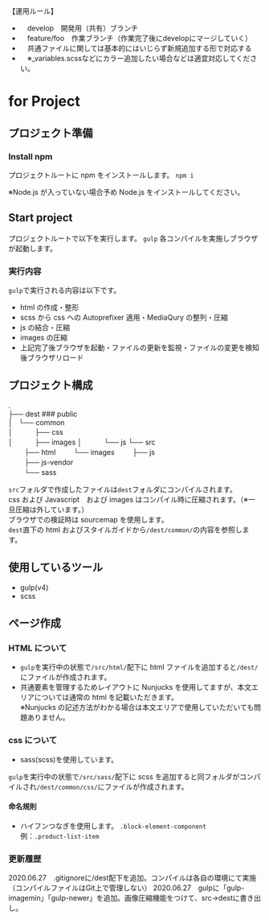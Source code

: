【運用ルール】

- 　develop　開発用（共有）ブランチ
- 　feature/foo　作業ブランチ（作業完了後にdevelopにマージしていく）
- 　共通ファイルに関しては基本的にはいじらず新規追加する形で対応する
- 　※_variables.scssなどにカラー追加したい場合などは適宜対応してください。


# for Project

## プロジェクト準備

### Install npm

プロジェクトルートに npm をインストールします。
`npm i`

※Node.js が入っていない場合予め Node.js をインストールしてください。

## Start project

プロジェクトルートで以下を実行します。
`gulp`
各コンパイルを実施しブラウザが起動します。

### 実行内容

`gulp`で実行される内容は以下です。

-   html の作成・整形
-   scss から css への Autoprefixer 適用・MediaQury の整列・圧縮
-   js の結合・圧縮
-   images の圧縮
-   上記完了後ブラウザを起動・ファイルの更新を監視・ファイルの変更を検知後ブラウザリロード

## プロジェクト構成

.  
├── dest ### public  
│   └── common  
│   　　 ├── css  
│   　　 ├── images
│   　　 └── js 
└── src  
　　 ├── html
　　 └── images
　　 ├── js  
　　 ├── js-vendor  
　　 └── sass

`src`フォルダで作成したファイルは`dest`フォルダにコンパイルされます。  
css および Javascript　および images はコンパイル時に圧縮されます。（※一旦圧縮は外しています。）  
ブラウザでの検証時は sourcemap を使用します。  
`dest`直下の html およびスタイルガイドから`/dest/common/`の内容を参照します。

## 使用しているツール

-   gulp(v4)
-   scss

## ページ作成

### HTML について

-   `gulp`を実行中の状態で`/src/html/`配下に html ファイルを追加すると`/dest/`にファイルが作成されます。
-   共通要素を管理するためレイアウトに Nunjucks を使用してますが、本文エリアについては通常の html を記載いただきます。  
     ※Nunjucks の記述方法がわかる場合は本文エリアで使用していただいても問題ありません。

### css について

-   sass(scss)を使用しています。

`gulp`を実行中の状態で`/src/sass/`配下に scss を追加すると同フォルダがコンパイルされ`/dest/common/css/`にファイルが作成されます。

#### 命名規則

-   ハイフンつなぎを使用します。
    `.block-element-component`  
    例：`.product-list-item`

### 更新履歴
2020.06.27　.gitignoreに/dest配下を追加。コンパイルは各自の環境にて実施（コンパイルファイルはGit上で管理しない）
2020.06.27　gulpに「gulp-imagemin」「gulp-newer」を追加。画像圧縮機能をつけて、src→destに書き出し。
